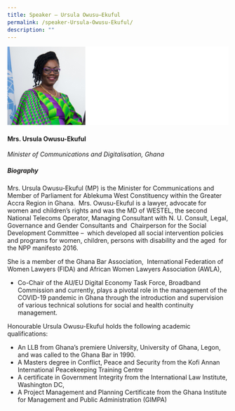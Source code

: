 ```yaml
---
title: Speaker – Ursula Owusu–Ekuful
permalink: /speaker-Ursula-Owusu-Ekuful/
description: ""
---
```

![](/images/Speakers/Ursula%20Owusu-Ekuful.jpg)

#### **Mrs. Ursula Owusu-Ekuful**

*Minister of Communications and Digitalisation, Ghana*  

##### **Biography**
Mrs. Ursula Owusu-Ekuful (MP) is the Minister for Communications and Member of Parliament for Ablekuma West Constituency within the Greater Accra Region in Ghana.  Mrs. Owusu-Ekuful is a lawyer, advocate for women and children’s rights and was the MD of WESTEL, the second  National Telecoms Operator, Managing Consultant with N. U. Consult, Legal, Governance and Gender Consultants and  Chairperson for the Social Development Committee –  which developed all social intervention policies and programs for women, children, persons with disability and the aged  for the NPP manifesto 2016.

She is a member of the Ghana Bar Association,  International Federation of Women Lawyers (FIDA) and African Women Lawyers Association (AWLA),

*   Co-Chair of the AU/EU Digital Economy Task Force, Broadband Commission and currently, plays a pivotal role in the management of the COVID-19 pandemic in Ghana through the introduction and supervision of various technical solutions for social and health continuity management.

Honourable Ursula Owusu-Ekuful holds the following academic qualifications:

*   An LLB from Ghana’s premiere University, University of Ghana, Legon, and was called to the Ghana Bar in 1990.
*   A Masters degree in Conflict, Peace and Security from the Kofi Annan International Peacekeeping Training Centre
*   A certificate in Government Integrity from the International Law Institute, Washington DC,
*   A Project Management and Planning Certificate from the Ghana Institute for Management and Public Administration (GIMPA)